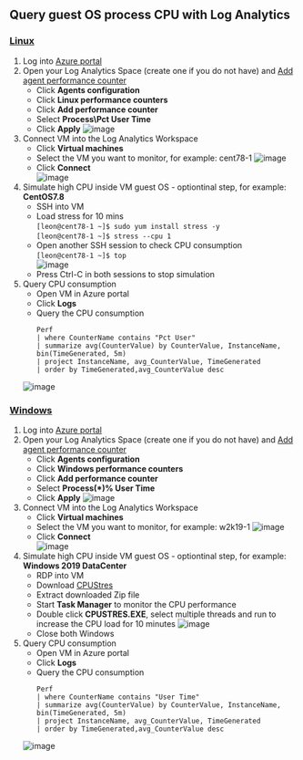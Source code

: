 ## Query guest OS process CPU with Log Analytics


### [Linux](#Linux)

1. Log into [Azure portal](https://portal.azure.com/)
2. Open your Log Analytics Space (create one if you do not have) and [Add agent performance counter](https://docs.microsoft.com/en-us/azure/azure-monitor/agents/data-sources-performance-counters)
    - Click **Agents configuration**
    - Click **Linux performance counters**
    - Click **Add performance counter**
    - Select **Process\Pct User Time**
    - Click **Apply**
    ![image](../images/1/LinAgentConfiguration.jpg)
3. Connect VM into the Log Analytics Workspace
    - Click **Virtual machines**
    - Select the VM you want to monitor, for example: cent78-1
    ![image](../images/1/LinSelectVMinWorkspace.jpg)  
    - Click **Connect**  
    ![image](../images/1/LinConnectWorkspace.jpg)
4. Simulate high CPU inside VM guest OS - optiontinal step, for example: **CentOS7.8**
    - SSH into VM
    - Load stress for 10 mins  
    `[leon@cent78-1 ~]$ sudo yum install stress -y`  
    `[leon@cent78-1 ~]$ stress --cpu 1`
    - Open another SSH session to check CPU consumption  
    `[leon@cent78-1 ~]$ top`  
    ![image](../images/1/LinStressCPU.jpg)  
    - Press Ctrl-C in both sessions to stop simulation
5. Query CPU consumption
    - Open VM in Azure portal
    - Click **Logs**
    - Query the CPU consumption
        ```
        Perf
        | where CounterName contains "Pct User"
        | summarize avg(CounterValue) by CounterValue, InstanceName, bin(TimeGenerated, 5m)
        | project InstanceName, avg_CounterValue, TimeGenerated
        | order by TimeGenerated,avg_CounterValue desc
        ```
    ![image](../images/1/LinQueryCPUConsumption.jpg)

### [Windows](#Windows)

1. Log into [Azure portal](https://portal.azure.com/)
2. Open your Log Analytics Space (create one if you do not have) and [Add agent performance counter](https://docs.microsoft.com/en-us/azure/azure-monitor/agents/data-sources-performance-counters)
    - Click **Agents configuration**
    - Click **Windows performance counters**
    - Click **Add performance counter**
    - Select **Process(*)\% User Time**
    - Click **Apply**
    ![image](../images/1/WinAgentConfiguration.jpg)
3. Connect VM into the Log Analytics Workspace
    - Click **Virtual machines**
    - Select the VM you want to monitor, for example: w2k19-1
    ![image](../images/1/WinSelectVMinWorkspace.jpg)  
    - Click **Connect**  
    ![image](../images/1/WinConnectWorkspace.jpg)
4. Simulate high CPU inside VM guest OS - optiontinal step, for example: **Windows 2019 DataCenter**
    - RDP into VM
    - Download [CPUStres](https://docs.microsoft.com/en-us/sysinternals/downloads/cpustres)
    - Extract downloaded Zip file
    - Start **Task Manager** to monitor the CPU performance
    - Double click **CPUSTRES.EXE**, select multiple threads and run to increase the CPU load for 10 minutes
    ![image](../images/1/WinStressCPU.jpg)      
    - Close both Windows
5. Query CPU consumption
    - Open VM in Azure portal
    - Click **Logs**
    - Query the CPU consumption
        ```
        Perf
        | where CounterName contains "User Time"
        | summarize avg(CounterValue) by CounterValue, InstanceName, bin(TimeGenerated, 5m)
        | project InstanceName, avg_CounterValue, TimeGenerated
        | order by TimeGenerated,avg_CounterValue desc
        ```
    ![image](../images/1/WinQueryCPUConsumption.jpg)
